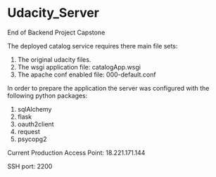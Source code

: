 # Udacity_Server
End of Backend Project Capstone

The deployed catalog service requires there main file sets:
1. The original udacity files.
2. The wsgi application file: catalogApp.wsgi
3. The apache conf enabled file: 000-default.conf

In order to prepare the application the server was configured with the following python packages:
1. sqlAlchemy
2. flask
3. oauth2client
4. request
5. psycopg2

Current Production Access Point: 18.221.171.144

SSH port: 2200
